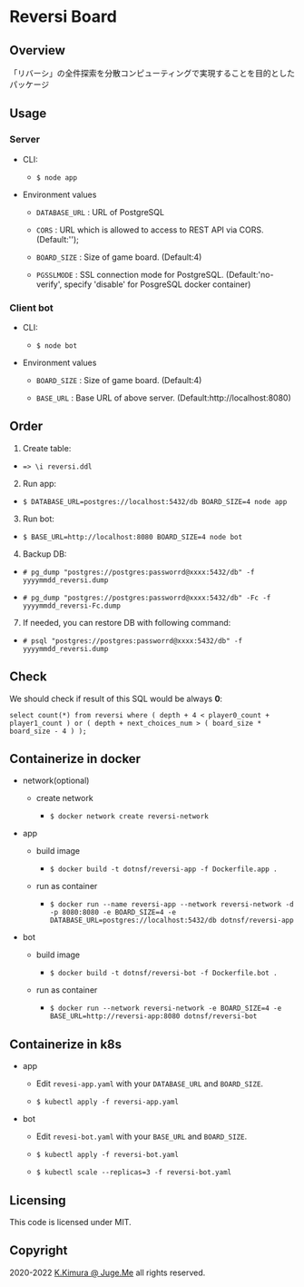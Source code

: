 # Reversi Board


## Overview

「リバーシ」の全件探索を分散コンピューティングで実現することを目的としたパッケージ


## Usage

### Server

- CLI: 

  - `$ node app`

- Environment values

  - `DATABASE_URL` : URL of PostgreSQL

  - `CORS` : URL which is allowed to access to REST API via CORS. (Default:'');

  - `BOARD_SIZE` : Size of game board. (Default:4)

  - `PGSSLMODE` : SSL connection mode for PostgreSQL. (Default:'no-verify', specify 'disable' for PosgreSQL docker container)


### Client bot

- CLI: 

  - `$ node bot`

- Environment values

  - `BOARD_SIZE` : Size of game board. (Default:4)

  - `BASE_URL` : Base URL of above server. (Default:http://localhost:8080)


<!--
### Analytics client

- CLI: 

  - `$ node analytics`

- Environment values

  - `DATABASE_URL` : URL of PostgreSQL

  - `BOARD_SIZE` : Size of game board. (Default:4)
-->


## Order

1. Create table:

  - `=> \i reversi.ddl`

2. Run app:

  - `$ DATABASE_URL=postgres://localhost:5432/db BOARD_SIZE=4 node app`

3. Run bot:

  - `$ BASE_URL=http://localhost:8080 BOARD_SIZE=4 node bot`

4. Backup DB:

  - `# pg_dump "postgres://postgres:passworrd@xxxx:5432/db" -f yyyymmdd_reversi.dump`

  - `# pg_dump "postgres://postgres:passworrd@xxxx:5432/db" -Fc -f yyyymmdd_reversi-Fc.dump`

7. If needed, you can restore DB with following command:

  - `# psql "postgres://postgres:passworrd@xxxx:5432/db" -f yyyymmdd_reversi.dump`


## Check

We should check if result of this SQL would be always **0**:

  `select count(*) from reversi where ( depth + 4 < player0_count + player1_count ) or ( depth + next_choices_num > ( board_size * board_size - 4 ) );`


## Containerize in docker

- network(optional)

  - create network

    - `$ docker network create reversi-network`

- app

  - build image

    - `$ docker build -t dotnsf/reversi-app -f Dockerfile.app .`

  - run as container

    - `$ docker run --name reversi-app --network reversi-network -d -p 8080:8080 -e BOARD_SIZE=4 -e DATABASE_URL=postgres://localhost:5432/db dotnsf/reversi-app`

- bot

  - build image

    - `$ docker build -t dotnsf/reversi-bot -f Dockerfile.bot .`

  - run as container

    - `$ docker run --network reversi-network -e BOARD_SIZE=4 -e BASE_URL=http://reversi-app:8080 dotnsf/reversi-bot`


## Containerize in k8s

- app

  - Edit `revesi-app.yaml` with your `DATABASE_URL` and `BOARD_SIZE`.

  - `$ kubectl apply -f reversi-app.yaml`

- bot

  - Edit `revesi-bot.yaml` with your `BASE_URL` and `BOARD_SIZE`.

  - `$ kubectl apply -f reversi-bot.yaml`

  - `$ kubectl scale --replicas=3 -f reversi-bot.yaml`


## Licensing

This code is licensed under MIT.


## Copyright

2020-2022  [K.Kimura @ Juge.Me](https://github.com/dotnsf) all rights reserved.
